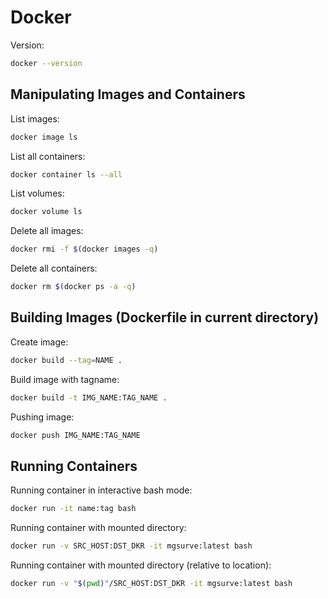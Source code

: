 # Docker

Version:

```bash
docker --version
```

## Manipulating Images and Containers

List images:

```bash
docker image ls
```

List all containers:

```bash
docker container ls --all
```

List volumes:

```bash
docker volume ls
```

Delete all images:

```bash
docker rmi -f $(docker images -q)
```

Delete all containers:

```bash
docker rm $(docker ps -a -q)
```

## Building Images (Dockerfile in current directory)

Create image:

```bash
docker build --tag=NAME .
```

Build image with tagname:

```bash
docker build -t IMG_NAME:TAG_NAME .
```

Pushing image:

```bash
docker push IMG_NAME:TAG_NAME
```

## Running Containers

Running container in interactive bash mode:

```bash
docker run -it name:tag bash
```

Running container with mounted directory:

```bash
docker run -v SRC_HOST:DST_DKR -it mgsurve:latest bash
```

Running container with mounted directory (relative to location):

```bash
docker run -v "$(pwd)"/SRC_HOST:DST_DKR -it mgsurve:latest bash
```

